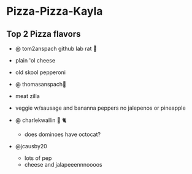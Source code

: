 Pizza-Pizza-Kayla
=================
## Top 2 Pizza flavors
 * @ tom2anspach github lab rat :rat:
 

  * plain 'ol cheese
  * old skool pepperoni


* @ thomasanspach:jack_o_lantern:  
 
 * meat zilla
 * veggie w/sausage and bananna peppers no jalepenos or pineapple
 
* @ charlekwallin :octopus: :cat2:
  * does dominoes have octocat?
  
* @jcausby20
  * lots of pep
  * cheese and jalapeeennnoooos
